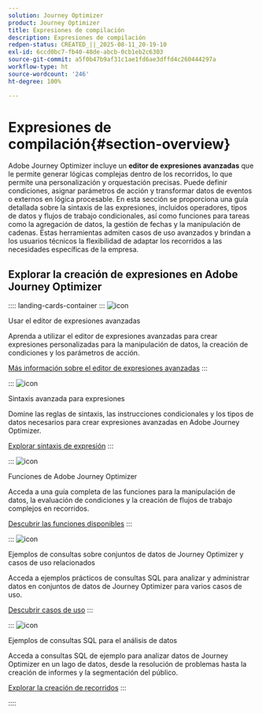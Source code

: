 ```yaml
---
solution: Journey Optimizer
product: Journey Optimizer
title: Expresiones de compilación
description: Expresiones de compilación
redpen-status: CREATED_||_2025-08-11_20-19-10
exl-id: 6ccd0bc7-fb40-48de-abcb-0cb1eb2c6303
source-git-commit: a5f0b47b9af31c1ae1fd6ae3dffd4c260444297a
workflow-type: ht
source-wordcount: '246'
ht-degree: 100%

---
```


# Expresiones de compilación{#section-overview}

Adobe Journey Optimizer incluye un **editor de expresiones avanzadas** que le permite generar lógicas complejas dentro de los recorridos, lo que permite una personalización y orquestación precisas. Puede definir condiciones, asignar parámetros de acción y transformar datos de eventos o externos en lógica procesable. En esta sección se proporciona una guía detallada sobre la sintaxis de las expresiones, incluidos operadores, tipos de datos y flujos de trabajo condicionales, así como funciones para tareas como la agregación de datos, la gestión de fechas y la manipulación de cadenas. Estas herramientas admiten casos de uso avanzados y brindan a los usuarios técnicos la flexibilidad de adaptar los recorridos a las necesidades específicas de la empresa.

## Explorar la creación de expresiones en Adobe Journey Optimizer

:::: landing-cards-container
:::
![icon](https://cdn.experienceleague.adobe.com/icons/screwdriver-wrench.svg?lang=es)

Usar el editor de expresiones avanzadas

Aprenda a utilizar el editor de expresiones avanzadas para crear expresiones personalizadas para la manipulación de datos, la creación de condiciones y los parámetros de acción.

[Más información sobre el editor de expresiones avanzadas](../using/building-journeys/expression/expressionadvanced.md)
:::

:::
![icon](https://cdn.experienceleague.adobe.com/icons/code-branch.svg?lang=es)

Sintaxis avanzada para expresiones

Domine las reglas de sintaxis, las instrucciones condicionales y los tipos de datos necesarios para crear expresiones avanzadas en Adobe Journey Optimizer.

[Explorar sintaxis de expresión](syntax-landing-page.md)
:::

:::
![icon](https://cdn.experienceleague.adobe.com/icons/puzzle-piece.svg?lang=es)

Funciones de Adobe Journey Optimizer

Acceda a una guía completa de las funciones para la manipulación de datos, la evaluación de condiciones y la creación de flujos de trabajo complejos en recorridos.

[Descubrir las funciones disponibles](main-functions-journey-landing-page.md)
:::


:::
![icon](https://cdn.experienceleague.adobe.com/icons/bullseye.svg?lang=es)

Ejemplos de consultas sobre conjuntos de datos de Journey Optimizer y casos de uso relacionados

Acceda a ejemplos prácticos de consultas SQL para analizar y administrar datos en conjuntos de datos de Journey Optimizer para varios casos de uso.

[Descubrir casos de uso](../using/data/datasets-query-examples.md)
:::

:::
![icon](https://cdn.experienceleague.adobe.com/icons/list-check.svg?lang=es)

Ejemplos de consultas SQL para el análisis de datos

Acceda a consultas SQL de ejemplo para analizar datos de Journey Optimizer en un lago de datos, desde la resolución de problemas hasta la creación de informes y la segmentación del público.

[Explorar la creación de recorridos](../using/reports/query-examples.md)
:::


::::
